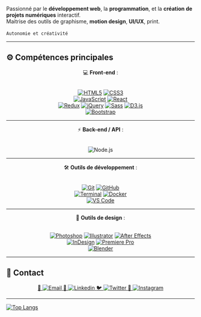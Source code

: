Passionné par le **développement web**, la **programmation**, et la **création de projets numériques** interactif.<br>
Maitrise des outils de graphisme, **motion design**, **UI/UX**, print.<br><br>
`Autonomie et créativité`

---

## ⚙️ Compétences principales

<div align="center">💻 <strong>Front-end</strong> :<br><br>
 
[![HTML5](https://img.shields.io/badge/HTML5-E34F26?style=for-the-badge&logo=html5&logoColor=white)](https://developer.mozilla.org/fr/docs/Web/HTML) [![CSS3](https://img.shields.io/badge/CSS3-1572B6?style=for-the-badge&logo=css3&logoColor=white)](https://developer.mozilla.org/fr/docs/Web/CSS)  
[![JavaScript](https://img.shields.io/badge/JavaScript-F7DF1E?style=for-the-badge&logo=javascript&logoColor=black)](https://developer.mozilla.org/fr/docs/Web/JavaScript) [![React](https://img.shields.io/badge/React-61DAFB?style=for-the-badge&logo=react&logoColor=black)](https://reactjs.org/)  
[![Redux](https://img.shields.io/badge/Redux-764ABC?style=for-the-badge&logo=redux&logoColor=white)](https://redux.js.org/) [![jQuery](https://img.shields.io/badge/jQuery-0769AD?style=for-the-badge&logo=jquery&logoColor=white)](https://jquery.com/) [![Sass](https://img.shields.io/badge/Sass-CC6699?style=for-the-badge&logo=sass&logoColor=white)](https://sass-lang.com/) [![D3.js](https://img.shields.io/badge/D3.js-F9A03C?style=for-the-badge&logo=d3.js&logoColor=white)](https://d3js.org/) <br>
[![Bootstrap](https://img.shields.io/badge/Bootstrap-7952B3?style=for-the-badge&logo=bootstrap&logoColor=white)](https://getbootstrap.com/)
</div>

---

 <div align="center">⚡ <strong>Back-end / API</strong> :<br><br>
  
   ![Node.js](https://img.shields.io/badge/Node.js-339933?style=for-the-badge&logo=node.js&logoColor=white)
 </div>
 
---

<div align="center">🛠️ <strong>Outils de développement</strong> :<br><br>

[![Git](https://img.shields.io/badge/Git-F05032?style=for-the-badge&logo=git&logoColor=white)](https://git-scm.com/) [![GitHub](https://img.shields.io/badge/GitHub-181717?style=for-the-badge&logo=github&logoColor=white)](https://github.com/)  
[![Terminal](https://img.shields.io/badge/Terminal-000000?style=for-the-badge&logo=gnubash&logoColor=white)](https://www.gnu.org/software/bash/) [![Docker](https://img.shields.io/badge/Docker-2496ED?style=for-the-badge&logo=docker&logoColor=white)](https://www.docker.com/)  
[![VS Code](https://img.shields.io/badge/VS%20Code-007ACC?style=for-the-badge&logo=visual-studio-code&logoColor=white)](https://code.visualstudio.com/)

</div>

---

<div align="center"> 🎨 <strong>Outils de design</strong> :<br><br>
 
[![Photoshop](https://img.shields.io/badge/Photoshop-31A8FF?style=for-the-badge&logo=adobe-photoshop&logoColor=white)](https://www.adobe.com/products/photoshop.html) [![Illustrator](https://img.shields.io/badge/Illustrator-FF9A00?style=for-the-badge&logo=adobe-illustrator&logoColor=white)](https://www.adobe.com/products/illustrator.html) [![After Effects](https://img.shields.io/badge/After%20Effects-9999FF?style=for-the-badge&logo=adobe-after-effects&logoColor=white)](https://www.adobe.com/products/aftereffects.html)  
[![InDesign](https://img.shields.io/badge/InDesign-FF3366?style=for-the-badge&logo=adobe-indesign&logoColor=white)](https://www.adobe.com/products/indesign.html) [![Premiere Pro](https://img.shields.io/badge/Premiere%20Pro-9900FF?style=for-the-badge&logo=adobe-premiere-pro&logoColor=white)](https://www.adobe.com/products/premiere.html)  
[![Blender](https://img.shields.io/badge/Blender-F5792A?style=for-the-badge&logo=blender&logoColor=white)](https://www.blender.org/)

</div>


---

## 🔗 Contact

<div align="center">
<a href="liamine.djellali@gmail.com" target="_blank">
  📧 <img src="https://img.shields.io/badge/Email-D14836?style=for-the-badge&logo=gmail&logoColor=white" alt="Email">
</a>

<a href="https://linkedin.com/in/liamine-djellali-346588204" target="_blank">
  💼 <img src="https://img.shields.io/badge/LinkedIn-0077B5?style=for-the-badge&logo=linkedin&logoColor=white" alt="Linkedin">
</a>

<a href="https://twitter.com/Liam_D_Signer" target="_blank">
  🐦 <img src="https://img.shields.io/badge/Twitter-1DA1F2?style=for-the-badge&logo=twitter&logoColor=white" alt="Twitter">
</a>

<a href="https://instagram.com/liam_d_signer" target="_blank">
  📸 <img src="https://img.shields.io/badge/Instagram-E4405F?style=for-the-badge&logo=instagram&logoColor=white" alt="Instagram">
</a>
</div>

---

[![Top Langs](https://github-readme-stats.vercel.app/api/top-langs/?username=LiiamD&layout=compact&theme=default&hide_border=true&card_width=445)](https://github.com/IvanHornung)


